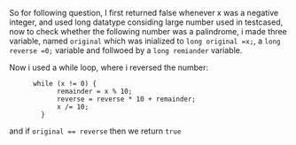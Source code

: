 So for following question, I first returned false whenever x was a negative integer, and used long datatype considing large number used in testcased, now to check whether the following number was a palindrome, i made three variable, named `original` which was inialized to `long original =x;`, a `long reverse =0;` variable and follwoed by a `long remiander` variable.

Now i used a while loop, where i reversed the number:
```
      while (x != 0) {
            remainder = x % 10;
            reverse = reverse * 10 + remainder;
            x /= 10;
        }
```

and if `original == reverse` then we return `true`
  
